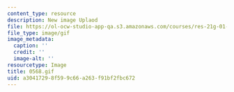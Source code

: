 ```yaml
---
content_type: resource
description: New image Uplaod
file: https://ol-ocw-studio-app-qa.s3.amazonaws.com/courses/res-21g-01-kana-spring-2010/a30417298f599c66a263f91bf2fbc672_0568.gif
file_type: image/gif
image_metadata:
  caption: ''
  credit: ''
  image-alt: ''
resourcetype: Image
title: 0568.gif
uid: a3041729-8f59-9c66-a263-f91bf2fbc672
---
```

